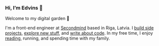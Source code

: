 ### Hi, I’m Edvins 👋

Welcome to my digital garden 🌱

I'm a front-end engineer at [Secondmind](https://www.secondmind.ai/) based in Riga, Latvia. I [build side projects](https://edvins.io/projects), [explore new stuff](https://edvins.io/self-education), and [write about code](https://edvins.io/blog). In my free time, I enjoy [reading](https://edvins.io/books), running, and spending time with my family.
